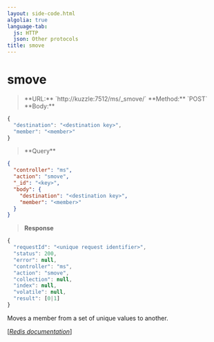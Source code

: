 ```yaml
---
layout: side-code.html
algolia: true
language-tab:
  js: HTTP
  json: Other protocols
title: smove
---
```


# smove




<blockquote class="js">
<p>
**URL:** `http://kuzzle:7512/ms/_smove/<key>`  
**Method:** `POST`  
**Body:**
</p>
</blockquote>


```js
{
  "destination": "<destination key>",
  "member": "<member>"
}
```



<blockquote class="json">
<p>
**Query**
</p>
</blockquote>


```json
{
  "controller": "ms",
  "action": "smove",
  "_id": "<key>",
  "body": {
    "destination": "<destination key>",
    "member": "<member>"
  }
}
```

>**Response**

```javascript
{
  "requestId": "<unique request identifier>",
  "status": 200,
  "error": null,
  "controller": "ms",
  "action": "smove",
  "collection": null,
  "index": null,
  "volatile": null,
  "result": [0|1]
}
```

Moves a member from a set of unique values to another.

[[_Redis documentation_]](https://redis.io/commands/smove)

